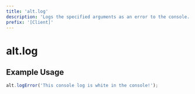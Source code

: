 ```yaml
---
title: 'alt.log'
description: 'Logs the specified arguments as an error to the console.'
prefix: '[Client]'
---
```


# alt.log

## Example Usage

```js
alt.logError('This console log is white in the console!');
```
